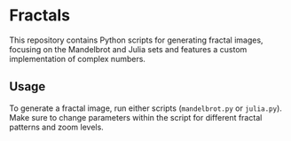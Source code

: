 # Fractals

This repository contains Python scripts for generating fractal images, focusing on the Mandelbrot and Julia sets and features a custom implementation of complex numbers.

## Usage

To generate a fractal image, run either scripts (`mandelbrot.py` or `julia.py`). Make sure to change parameters within the script for different fractal patterns and zoom levels.
